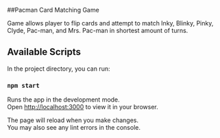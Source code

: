 ##Pacman Card Matching Game

Game allows player to flip cards and attempt to match Inky, Blinky, Pinky, Clyde, Pac-man, and Mrs. Pac-man in shortest amount of turns.

## Available Scripts

In the project directory, you can run:

### `npm start`

Runs the app in the development mode.\
Open [http://localhost:3000](http://localhost:3000) to view it in your browser.

The page will reload when you make changes.\
You may also see any lint errors in the console.

